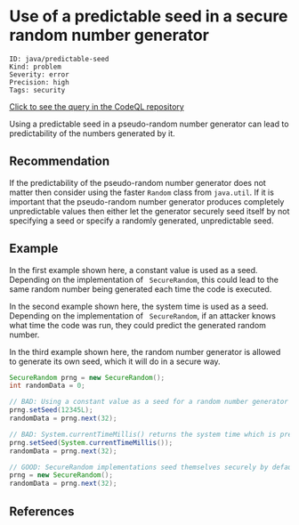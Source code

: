 # Use of a predictable seed in a secure random number generator

```
ID: java/predictable-seed
Kind: problem
Severity: error
Precision: high
Tags: security

```
[Click to see the query in the CodeQL repository](https://github.com/github/codeql/tree/main/java/ql/src/Security/CWE/CWE-335/PredictableSeed.ql)

Using a predictable seed in a pseudo-random number generator can lead to predictability of the numbers generated by it.


## Recommendation
If the predictability of the pseudo-random number generator does not matter then consider using the faster `Random` class from `java.util`. If it is important that the pseudo-random number generator produces completely unpredictable values then either let the generator securely seed itself by not specifying a seed or specify a randomly generated, unpredictable seed.


## Example
In the first example shown here, a constant value is used as a seed. Depending on the implementation of ` SecureRandom`, this could lead to the same random number being generated each time the code is executed.

In the second example shown here, the system time is used as a seed. Depending on the implementation of ` SecureRandom`, if an attacker knows what time the code was run, they could predict the generated random number.

In the third example shown here, the random number generator is allowed to generate its own seed, which it will do in a secure way.


```java
SecureRandom prng = new SecureRandom();
int randomData = 0;

// BAD: Using a constant value as a seed for a random number generator means all numbers it generates are predictable.
prng.setSeed(12345L);
randomData = prng.next(32);

// BAD: System.currentTimeMillis() returns the system time which is predictable.
prng.setSeed(System.currentTimeMillis());
randomData = prng.next(32);

// GOOD: SecureRandom implementations seed themselves securely by default.
prng = new SecureRandom();
randomData = prng.next(32);

```

## References